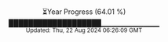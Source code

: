 <p align="center">
⏳Year Progress (64.01 %) <br>
███████████████████▁▁▁▁▁▁▁▁▁▁▁ <br>
<sub>Updated: Thu, 22 Aug 2024 06:26:09 GMT</sub>
</p>

